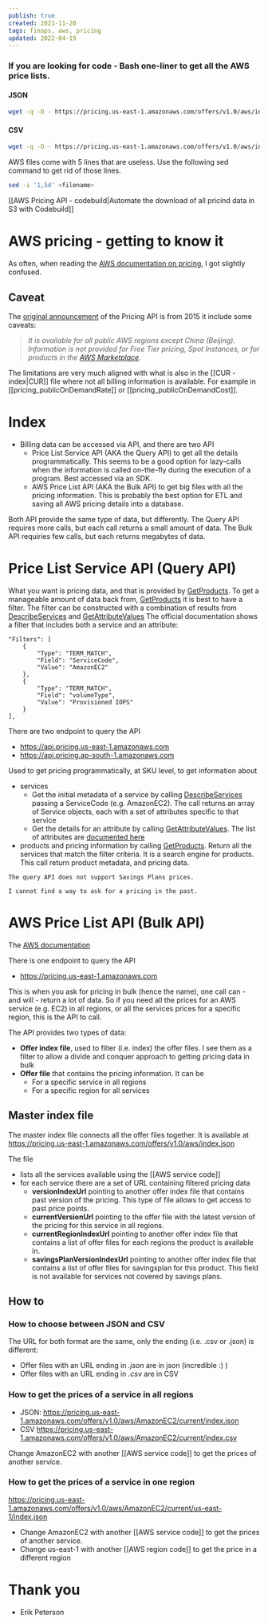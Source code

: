 ```yaml
---
publish: true
created: 2021-11-20
tags: finops, aws, pricing
updated: 2022-04-19
---
```


### If you are looking for code - Bash one-liner to get all the AWS price lists.

#### JSON
```bash
wget -q -O - https://pricing.us-east-1.amazonaws.com/offers/v1.0/aws/index.json  | jq -r '.offers[].currentVersionUrl'  | wget -x  --base="https://pricing.us-east-1.amazonaws.com" --no-host-directories --cut-dirs=3 -i -
```

#### CSV
```bash
wget -q -O - https://pricing.us-east-1.amazonaws.com/offers/v1.0/aws/index.json  | jq -r '.offers[].currentVersionUrl' | sed 's/\.json$/.csv/' | wget -x  --base="https://pricing.us-east-1.amazonaws.com" --no-host-directories --cut-dirs=3 -i -
```

AWS files come with 5 lines that are useless. Use the following sed command to get rid of those lines. 
```bash
sed -i '1,5d' <filename>
```

[[AWS Pricing API - codebuild|Automate the download of all pricind data in S3 with Codebuild]] 

# AWS pricing - getting to know it

As often, when reading the [AWS documentation on pricing](https://docs.aws.amazon.com/awsaccountbilling/latest/aboutv2/price-changes.html), I got slightly  confused.

## Caveat 
The [original announcement](https://aws.amazon.com/blogs/aws/new-aws-price-list-api/) of the Pricing API is from 2015 it include some caveats: 
> *It is available for all public AWS regions except China (Beijing). Information is not provided for Free Tier pricing, Spot Instances, or for products in the [AWS Marketplace](https://aws.amazon.com/marketplace/).*

The limitations are very much aligned with what is also in the [[CUR - index|CUR]] file where not all billing information is  available. For example in [[pricing_publicOnDemandRate]] or [[pricing_publicOnDemandCost]].

# Index
- Billing data can be accessed via API, and there are two API
	- Price List Service API (AKA the Query API) to get all the details programmatically. This seems to be a good option for lazy-calls when the information is called on-the-fly during the execution of a program. Best accessed via an SDK.
	- AWS Price List API (AKA the Bulk API) to get big files with all the pricing information. This is probably the best option for ETL and saving all AWS pricing details into a database.

Both API provide the same type of data, but differently. The Query API requires more calls, but each call returns a small amount of data. The Bulk API requiries few calls, but each returns megabytes of data.

# Price List Service API (Query API)
What you want is pricing data, and that is provided by [GetProducts](https://docs.aws.amazon.com/aws-cost-management/latest/APIReference/API_pricing_GetProducts.html). To get a manageable amount of data back from,  [GetProducts](https://docs.aws.amazon.com/aws-cost-management/latest/APIReference/API_pricing_GetProducts.html)  it is best to have a filter. The filter can be constructed with a combination of results from [DescribeServices](https://docs.aws.amazon.com/aws-cost-management/latest/APIReference/API_pricing_DescribeServices.html) and [GetAttributeValues](https://docs.aws.amazon.com/aws-cost-management/latest/APIReference/API_pricing_GetAttributeValues.html)  The official documentation shows a filter that includes both a service and an attribute:
```
"Filters": [
	{
		"Type": "TERM_MATCH",
		"Field": "ServiceCode",
		"Value": "AmazonEC2"
	},
	{
		"Type": "TERM_MATCH",
		"Field": "volumeType",
		"Value": "Provisioned IOPS"
    }
],
```

There are two endpoint to query the API
-   https://api.pricing.us-east-1.amazonaws.com
-   https://api.pricing.ap-south-1.amazonaws.com

Used to get pricing programmatically, at SKU level, to get information about 
- services 
	- Get the initial metadata of a service by calling [DescribeServices](https://docs.aws.amazon.com/aws-cost-management/latest/APIReference/API_pricing_DescribeServices.html) passing a ServiceCode (e.g. AmazonEC2). The call returns  an array of Service objects, each with a set of attributes specific to that service
	- Get the details for an attribute by calling [GetAttributeValues](https://docs.aws.amazon.com/aws-cost-management/latest/APIReference/API_pricing_GetAttributeValues.html). The list of attributes are [documented here](https://docs.aws.amazon.com/awsaccountbilling/latest/aboutv2/reading-an-offer.html#pps-defs)
- products and pricing information by calling [GetProducts](https://docs.aws.amazon.com/aws-cost-management/latest/APIReference/API_pricing_GetProducts.html). Return all the services that match the filter criteria. It is a search engine for products. This call return product metadata, and pricing data.

```warning 
The query API does not support Savings Plans prices.
```

```warning
I cannot find a way to ask for a pricing in the past.
```

# AWS Price List API (Bulk API)
The [AWS documentation](https://docs.aws.amazon.com/awsaccountbilling/latest/aboutv2/using-ppslong.html)


There is one endpoint to query the API
- https://pricing.us-east-1.amazonaws.com

This is when you ask for pricing in bulk (hence the name), one call can - and will - return a lot of data. So if you need all the prices for an AWS service (e.g. EC2) in all regions, or all the services prices for a specific region, this is the API to call. 

The API provides two types of data:
- **Offer index file**, used to filter (i.e. index) the offer files. I see them as a filter to allow a divide and conquer approach to getting pricing data in bulk 
- **Offer file** that contains the pricing information. It can be
	- For a specific service in all regions
	- For a specific region for all services

## Master index file 
The master index file connects all the offer files together. It is available at https://pricing.us-east-1.amazonaws.com/offers/v1.0/aws/index.json

The file 
- lists all the services available using the [[AWS service code]]
- for each service there are a set of URL containing filtered pricing data
	- **versionIndexUrl** pointing to another offer index file that contains past version of the pricing. This type of file allows to get access to past price points. 
	- **currentVersionUrl** pointing to the offer file with the latest version of the pricing for this service in all regions.
	- **currentRegionIndexUrl** pointing to another offer index file that contains a list of offer files for each regions the product is available in.
	-  **savingsPlanVersionIndexUrl** pointing to another offer index file that contains a list of offer files for savingsplan for this product. This field is not available for services not covered by savings plans.

## How to
### How to choose between JSON and CSV
The URL for both format are the same, only the ending (i.e. .csv or .json) is different:
- Offer files with an URL ending in *.json* are in json (incredible :) )
- Offer files with an URL ending in *.csv* are in CSV

### How to get the prices of a service in all regions
- JSON: https://pricing.us-east-1.amazonaws.com/offers/v1.0/aws/AmazonEC2/current/index.json
- CSV https://pricing.us-east-1.amazonaws.com/offers/v1.0/aws/AmazonEC2/current/index.csv

Change AmazonEC2 with another [[AWS service code]] to get the prices of another service.

### How to get the prices of a service in one region
https://pricing.us-east-1.amazonaws.com/offers/v1.0/aws/AmazonEC2/current/us-east-1/index.json

- Change AmazonEC2 with another [[AWS service code]] to get the prices of another service.
- Change us-east-1 with another [[AWS region code]] to get the price in a different region


# Thank you 
-	Erik Peterson
